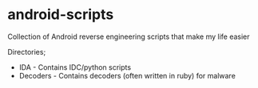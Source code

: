 android-scripts
===============

Collection of Android reverse engineering scripts that make my life easier

Directories;
 - IDA - Contains IDC/python scripts
 - Decoders - Contains decoders (often written in ruby) for malware